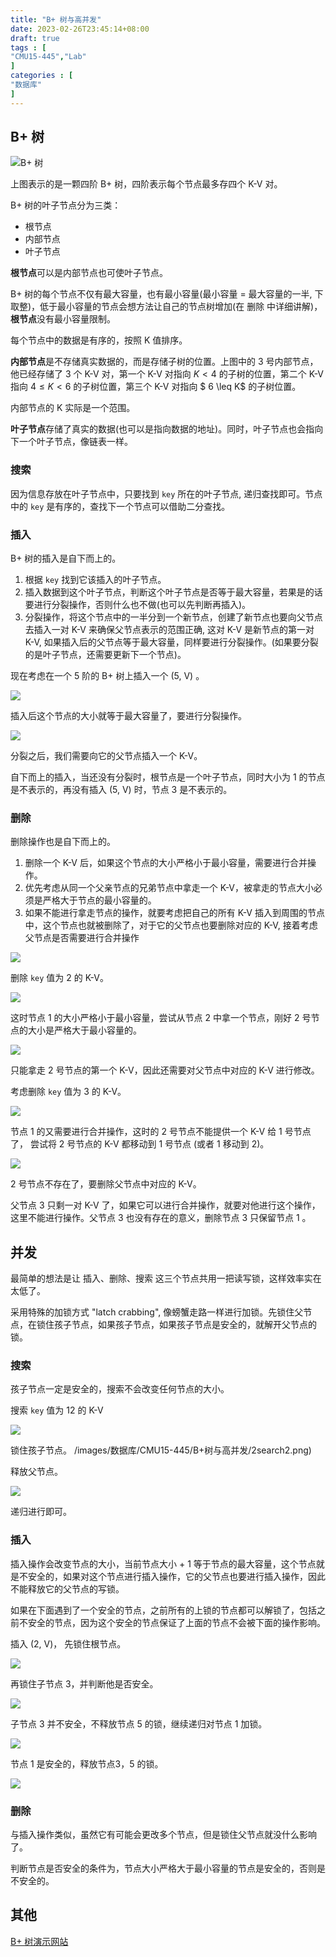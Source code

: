 ```yaml
---
title: "B+ 树与高并发"
date: 2023-02-26T23:45:14+08:00
draft: true
tags : [ 
"CMU15-445","Lab"
]
categories : [
"数据库"
]
---
```


## B+ 树

![B+ 树](/images/数据库/CMU15-445/B+树与高并发/BPlusTree.png)

上图表示的是一颗四阶 B+ 树，四阶表示每个节点最多存四个 K-V 对。

B+ 树的叶子节点分为三类：

- 根节点
- 内部节点
- 叶子节点

**根节点**可以是内部节点也可使叶子节点。

B+ 树的每个节点不仅有最大容量，也有最小容量(最小容量 = 最大容量的一半, 下取整)，低于最小容量的节点会想方法让自己的节点树增加(在 删除 中详细讲解)，**根节点**没有最小容量限制。

每个节点中的数据是有序的，按照 K 值排序。

**内部节点**是不存储真实数据的，而是存储子树的位置。上图中的 3 号内部节点，他已经存储了 3 个 K-V 对，第一个 K-V 对指向 $K < 4$ 的子树的位置，第二个 K-V 指向 $4 \leq K < 6$ 的子树位置，第三个 K-V 对指向 $ 6 \leq K$ 的子树位置。

内部节点的 K 实际是一个范围。

**叶子节点**存储了真实的数据(也可以是指向数据的地址)。同时，叶子节点也会指向下一个叶子节点，像链表一样。

### 搜索

因为信息存放在叶子节点中，只要找到 `key` 所在的叶子节点, 递归查找即可。节点中的 `key` 是有序的，查找下一个节点可以借助二分查找。

### 插入

B+ 树的插入是自下而上的。

1. 根据 `key` 找到它该插入的叶子节点。
2. 插入数据到这个叶子节点，判断这个叶子节点是否等于最大容量，若果是的话要进行分裂操作，否则什么也不做(也可以先判断再插入)。
3. 分裂操作，将这个节点中的一半分到一个新节点，创建了新节点也要向父节点去插入一对 K-V 来确保父节点表示的范围正确, 这对 K-V 是新节点的第一对 K-V, 如果插入后的父节点等于最大容量，同样要进行分裂操作。(如果要分裂的是叶子节点，还需要更新下一个节点)。

现在考虑在一个 5 阶的 B+ 树上插入一个 (5, V) 。

![](/images/数据库/CMU15-445/B+树与高并发/insert1.png)

插入后这个节点的大小就等于最大容量了，要进行分裂操作。

![](/images/数据库/CMU15-445/B+树与高并发/insert2.png)

分裂之后，我们需要向它的父节点插入一个 K-V。

自下而上的插入，当还没有分裂时，根节点是一个叶子节点，同时大小为 1 的节点是不表示的，再没有插入 (5, V) 时，节点 3 是不表示的。

### 删除

删除操作也是自下而上的。

1. 删除一个 K-V 后，如果这个节点的大小严格小于最小容量，需要进行合并操作。
2. 优先考虑从同一个父亲节点的兄弟节点中拿走一个 K-V，被拿走的节点大小必须是严格大于节点的最小容量的。
3. 如果不能进行拿走节点的操作，就要考虑把自己的所有 K-V 插入到周围的节点中，这个节点也就被删除了，对于它的父节点也要删除对应的 K-V, 接着考虑父节点是否需要进行合并操作

![](/images/数据库/CMU15-445/B+树与高并发/insert2.png)

删除 `key` 值为 2 的 K-V。

![](/images/数据库/CMU15-445/B+树与高并发/erase1.png)

这时节点 1 的大小严格小于最小容量，尝试从节点 2 中拿一个节点，刚好 2 号节点的大小是严格大于最小容量的。

![](/images/数据库/CMU15-445/B+树与高并发/erase2.png)

只能拿走 2 号节点的第一个 K-V，因此还需要对父节点中对应的 K-V 进行修改。

考虑删除 `key` 值为 3 的 K-V。

![](/images/数据库/CMU15-445/B+树与高并发/erase3.png)

节点 1 的又需要进行合并操作，这时的 2 号节点不能提供一个 K-V 给 1 号节点了， 尝试将 2 号节点的 K-V 都移动到 1 号节点 (或者 1 移动到 2)。

![](/images/数据库/CMU15-445/B+树与高并发/erase4.png)

2 号节点不存在了，要删除父节点中对应的 K-V。

父节点 3 只剩一对 K-V 了，如果它可以进行合并操作，就要对他进行这个操作，这里不能进行操作。父节点 3 也没有存在的意义，删除节点 3 只保留节点 1 。
## 并发 

最简单的想法是让 插入、删除、搜索 这三个节点共用一把读写锁，这样效率实在太低了。

采用特殊的加锁方式 "latch crabbing", 像螃蟹走路一样进行加锁。先锁住父节点，在锁住孩子节点，如果孩子节点，如果孩子节点是安全的，就解开父节点的锁。

### 搜索

孩子节点一定是安全的，搜索不会改变任何节点的大小。

搜索 `key` 值为 12 的 K-V

![](/images/数据库/CMU15-445/B+树与高并发/2search1.png)

锁住孩子节点。
![]()/images/数据库/CMU15-445/B+树与高并发/2search2.png)

释放父节点。

![](/images/数据库/CMU15-445/B+树与高并发/2search3.png)

递归进行即可。

### 插入

插入操作会改变节点的大小，当前节点大小 + 1 等于节点的最大容量，这个节点就是不安全的，如果对这个节点进行插入操作，它的父节点也要进行插入操作，因此不能释放它的父节点的写锁。

如果在下面遇到了一个安全的节点，之前所有的上锁的节点都可以解锁了，包括之前不安全的节点，因为这个安全的节点保证了上面的节点不会被下面的操作影响。

插入 (2, V)， 先锁住根节点。

![](/images/数据库/CMU15-445/B+树与高并发/2insert1.png)

再锁住子节点 3，并判断他是否安全。

![](/images/数据库/CMU15-445/B+树与高并发/2insert2.png)

子节点 3 并不安全，不释放节点 5 的锁，继续递归对节点 1 加锁。

![](/images/数据库/CMU15-445/B+树与高并发/2insert3.png)

节点 1 是安全的，释放节点3，5 的锁。

![](/images/数据库/CMU15-445/B+树与高并发/2insert4.png)

### 删除

与插入操作类似，虽然它有可能会更改多个节点，但是锁住父节点就没什么影响了。

判断节点是否安全的条件为，节点大小严格大于最小容量的节点是安全的，否则是不安全的。

## 其他

[B+ 树演示网站](https://www.cs.usfca.edu/~galles/visualization/BPlusTree.html)
